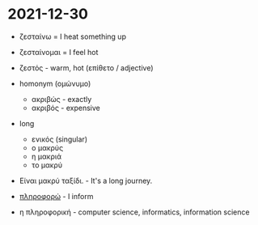# 2021-12-30

* ζεσταίνω = I heat something up
* ζεσταίνομαι = I feel hot
* ζεστός - warm, hot (επίθετο / adjective)

* homonym (ομώνυμο)
  * ακριβώς - exactly
  * ακριβός - expensive

* long
  * ενικός (singular)
  * ο μακρύς
  * η μακριά
  * το μακρύ
* Είναι μακρύ ταξίδι. - It's a long journey.

* [πληροφορώ](https://cooljugator.com/gr/%CF%80%CE%BB%CE%B7%CF%81%CE%BF%CF%86%CE%BF%CF%81%CF%8E) - I inform
* η πληροφορική - computer science, informatics, information science
